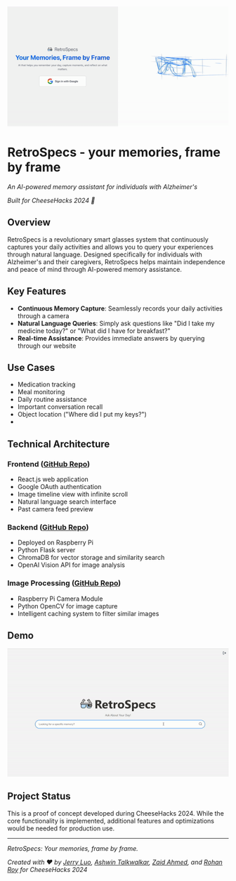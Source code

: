 <div align="center">
  <img src="./website.gif" alt="RetroSpecs Website" width="600"/>
</div>

# RetroSpecs - your memories, frame by frame
*An AI-powered memory assistant for individuals with Alzheimer's*

*Built for CheeseHacks 2024 🧀*

## Overview

RetroSpecs is a revolutionary smart glasses system that continuously captures your daily activities and allows you to query your experiences through natural language. Designed specifically for individuals with Alzheimer's and their caregivers, RetroSpecs helps maintain independence and peace of mind through AI-powered memory assistance.

## Key Features

- **Continuous Memory Capture**: Seamlessly records your daily activities through a camera
- **Natural Language Queries**: Simply ask questions like "Did I take my medicine today?" or "What did I have for breakfast?"
- **Real-time Assistance**: Provides immediate answers by querying through our website

## Use Cases

- Medication tracking
- Meal monitoring
- Daily routine assistance
- Important conversation recall
- Object location ("Where did I put my keys?")
- 
## Technical Architecture

### Frontend ([GitHub Repo](https://github.com/RetroSpecs-Suite/RetroSpecs-Frontend))
- React.js web application
- Google OAuth authentication
- Image timeline view with infinite scroll
- Natural language search interface
- Past camera feed preview

### Backend ([GitHub Repo](https://github.com/RetroSpecs-Suite/RetroSpecs-Backend))
- Deployed on Raspberry Pi
- Python Flask server
- ChromaDB for vector storage and similarity search
- OpenAI Vision API for image analysis

### Image Processing ([GitHub Repo](https://github.com/RetroSpecs-Suite/RetroSpecs-Backend/tree/main/Raspberry-Pi))
- Raspberry Pi Camera Module
- Python OpenCV for image capture
- Intelligent caching system to filter similar images

## Demo

<div align="center">
  <img src="./demo.gif" alt="RetroSpecs Website" width="600"/>
</div>

## Project Status
This is a proof of concept developed during CheeseHacks 2024. While the core functionality is implemented, additional features and optimizations would be needed for production use.

---

*RetroSpecs: Your memories, frame by frame.*

*Created with ❤️ by [Jerry Luo](https://github.com/jerluo), [Ashwin Talkwalkar](https://github.com/Ashwin-T), [Zaid Ahmed](https://github.com/az8712), and [Rohan Roy](https://github.com/royr0614) for CheeseHacks 2024*
